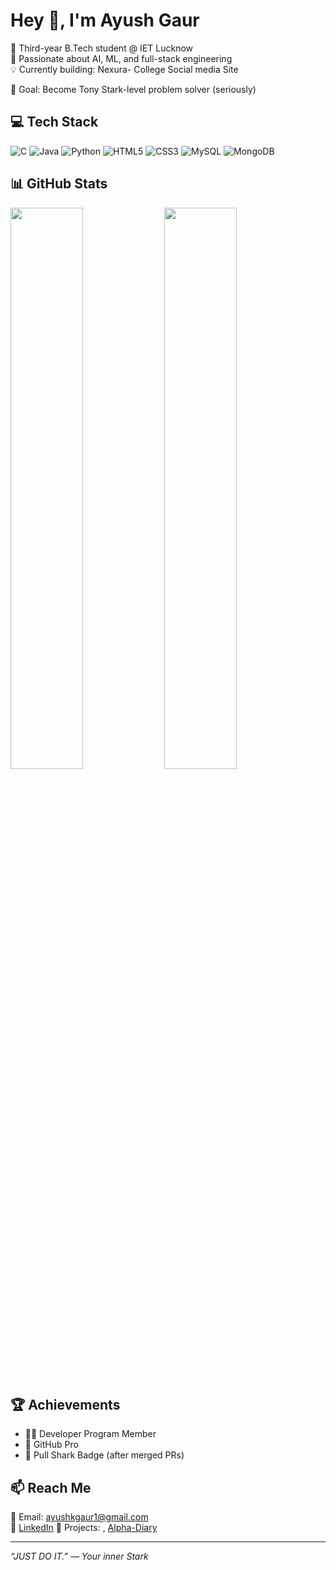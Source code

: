 # Hey 👋, I'm Ayush Gaur
🎯 Third-year B.Tech student @ IET Lucknow  
🧠 Passionate about AI, ML, and full-stack engineering  
💡 Currently building: Nexura- College Social media Site

🚀 Goal: Become Tony Stark-level problem solver (seriously)

## 💻 Tech Stack
![C](https://img.shields.io/badge/-C-00599C?style=flat-square&logo=c)
![Java](https://img.shields.io/badge/-Java-007396?style=flat-square&logo=java)
![Python](https://img.shields.io/badge/-Python-3776AB?style=flat-square&logo=python)
![HTML5](https://img.shields.io/badge/-HTML5-E34F26?style=flat-square&logo=html5)
![CSS3](https://img.shields.io/badge/-CSS3-1572B6?style=flat-square&logo=css3)
![MySQL](https://img.shields.io/badge/-MySQL-4479A1?style=flat-square&logo=mysql)
![MongoDB](https://img.shields.io/badge/-MongoDB-4EA94B?style=flat-square&logo=mongodb)

## 📊 GitHub Stats
<p align="left">
  <img width="48%" src="https://github-readme-stats.vercel.app/api?username=Ayush3941&show_icons=true&theme=tokyonight" />
  <img width="48%" src="https://github-readme-streak-stats.herokuapp.com?user=Ayush3941&theme=tokyonight&hide_border=false" />
</p>

## 🏆 Achievements
- 👨‍💻 Developer Program Member
- 🌟 GitHub Pro
- 🐙 Pull Shark Badge (after merged PRs)

## 📫 Reach Me
📩 Email: ayushkgaur1@gmail.com  
💼 [LinkedIn](https://www.linkedin.com/in/ayush-gaur-468751246/) 
📘 Projects: , [Alpha-Diary](https://github.com/Ayush3941/alpha-diary)

---

*“JUST DO IT.” — Your inner Stark*
